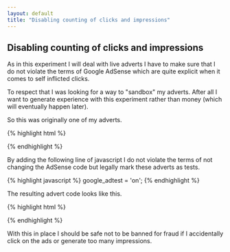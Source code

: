 ```yaml
---
layout: default
title: "Disabling counting of clicks and impressions"
---
```

## Disabling counting of clicks and impressions

As in this experiment I will deal with live adverts I have to make sure that I do not violate the terms of Google AdSense which are quite explicit when it comes to self inflicted clicks.

To respect that I was looking for a way to "sandbox" my adverts. After all I want to generate experience with this experiment rather than money (which will eventually happen later).

So this was originally one of my adverts.

{% highlight html %}
<script type="text/javascript"><!--
google_ad_client = "ca-pub-4766859902889277";
/* first_ad */
google_ad_slot = "5248223455";
google_ad_width = 728;
google_ad_height = 90;
//-->
</script>
<script type="text/javascript"
src="http://pagead2.googlesyndication.com/pagead/show_ads.js">
</script>
{% endhighlight %}

By adding the following line of javascript I do not violate the terms of not changing the AdSense code but legally mark these adverts as tests.

{% highlight javascript %}
google_adtest = 'on';
{% endhighlight %}

The resulting advert code looks like this.

{% highlight html %}
<script type="text/javascript"><!--
google_ad_client = "ca-pub-4766859902889277";
/* first_ad */
google_ad_slot = "5248223455";
google_ad_width = 728;
google_ad_height = 90;
google_adtest = 'on';
//-->
</script>
<script type="text/javascript"
src="http://pagead2.googlesyndication.com/pagead/show_ads.js">
</script>
{% endhighlight %}

With this in place I should be safe not to be banned for fraud if I accidentally click on the ads or generate too many impressions.

